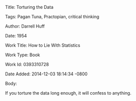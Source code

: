 Title:  Torturing the Data

Tags:   Pagan Tuna, Practopian, critical thinking

Author: Darrell Huff

Date:   1954

Work Title: How to Lie With Statistics

Work Type: Book

Work Id: 0393310728

Date Added: 2014-12-03 18:14:34 -0800

Body: 

If you torture the data long enough, it will confess to anything.

